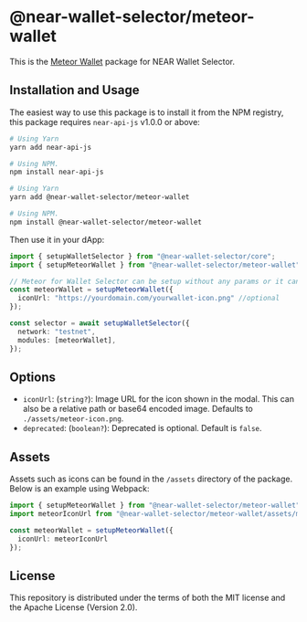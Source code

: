 # @near-wallet-selector/meteor-wallet

This is the [Meteor Wallet](https://meteorwallet.app) package for NEAR Wallet Selector.

## Installation and Usage

The easiest way to use this package is to install it from the NPM registry, this package requires `near-api-js` v1.0.0 or above:

```bash
# Using Yarn
yarn add near-api-js

# Using NPM.
npm install near-api-js
```
```bash
# Using Yarn
yarn add @near-wallet-selector/meteor-wallet

# Using NPM.
npm install @near-wallet-selector/meteor-wallet
```

Then use it in your dApp:

```ts
import { setupWalletSelector } from "@near-wallet-selector/core";
import { setupMeteorWallet } from "@near-wallet-selector/meteor-wallet";

// Meteor for Wallet Selector can be setup without any params or it can take one optional param.
const meteorWallet = setupMeteorWallet({
  iconUrl: "https://yourdomain.com/yourwallet-icon.png" //optional
});

const selector = await setupWalletSelector({
  network: "testnet",
  modules: [meteorWallet],
});
```

## Options

- `iconUrl`: (`string?`): Image URL for the icon shown in the modal. This can also be a relative path or base64 encoded image. Defaults to `./assets/meteor-icon.png`.
- `deprecated`: (`boolean?`): Deprecated is optional. Default is `false`.

## Assets

Assets such as icons can be found in the `/assets` directory of the package. Below is an example using Webpack:

```ts
import { setupMeteorWallet } from "@near-wallet-selector/meteor-wallet";
import meteorIconUrl from "@near-wallet-selector/meteor-wallet/assets/meteor-icon.png";

const meteorWallet = setupMeteorWallet({
  iconUrl: meteorIconUrl
});
```

## License

This repository is distributed under the terms of both the MIT license and the Apache License (Version 2.0).
